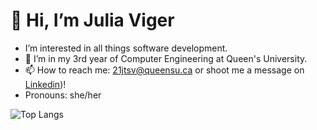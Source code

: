 
#  **👋 Hi, I’m Julia Viger**
- I’m interested in all things software development.
- 🌱 I’m in my 3rd year of Computer Engineering at Queen's University.
- 📫 How to reach me: 21jtsv@queensu.ca or shoot me a message on [Linkedin](https://www.linkedin.com/in/juliaviger/))!
-  Pronouns: she/her

![Top Langs](https://github-readme-stats.vercel.app/api/top-langs/?username=juliaviger&layout=compact)

<!---
juliavig/juliavig is a ✨ special ✨ repository because its `README.md` (this file) appears on your GitHub profile.
You can click the Preview link to take a look at your changes.
--->
